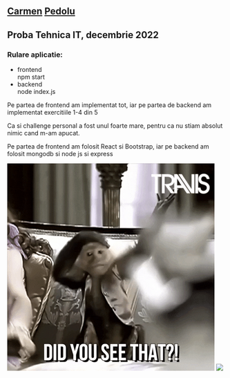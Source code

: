 ## [Carmen](https://www.instagram.com/pcarmenp1/?hl=ro) [Pedolu](https://www.facebook.com/CarmenPetronela0/)
## Proba Tehnica IT,  decembrie 2022


### Rulare aplicatie:
<ul>
  <li>frontend</li>
npm start
  <li>backend</li>
node index.js </ul>

Pe partea de frontend am implementat tot, iar pe partea de backend am implementat exercitiile 1-4 din 5

Ca si challenge personal a fost unul foarte mare, pentru ca nu stiam absolut nimic cand m-am apucat. 

Pe partea de frontend am folosit React si Bootstrap, iar pe backend am folosit mongodb si node js si express

<img src=".\frontend\src\poze\giphy.gif">
<img src=".\frontend\src\poze\my-true.gif">